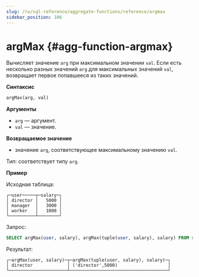 ```yaml
---
slug: /ru/sql-reference/aggregate-functions/reference/argmax
sidebar_position: 106
---
```


# argMax {#agg-function-argmax}

Вычисляет значение `arg` при максимальном значении `val`. Если есть несколько разных значений `arg` для максимальных значений `val`, возвращает первое попавшееся из таких значений.

**Синтаксис**

``` sql
argMax(arg, val)
```

**Аргументы**

-   `arg` — аргумент.
-   `val` — значение.

**Возвращаемое значение**

-   значение `arg`, соответствующее максимальному значению `val`.

Тип: соответствует типу `arg`.

**Пример**

Исходная таблица:

``` text
┌─user─────┬─salary─┐
│ director │   5000 │
│ manager  │   3000 │
│ worker   │   1000 │
└──────────┴────────┘
```

Запрос:

``` sql
SELECT argMax(user, salary), argMax(tuple(user, salary), salary) FROM salary;
```

Результат:

``` text
┌─argMax(user, salary)─┬─argMax(tuple(user, salary), salary)─┐
│ director             │ ('director',5000)                   │
└──────────────────────┴─────────────────────────────────────┘
```
